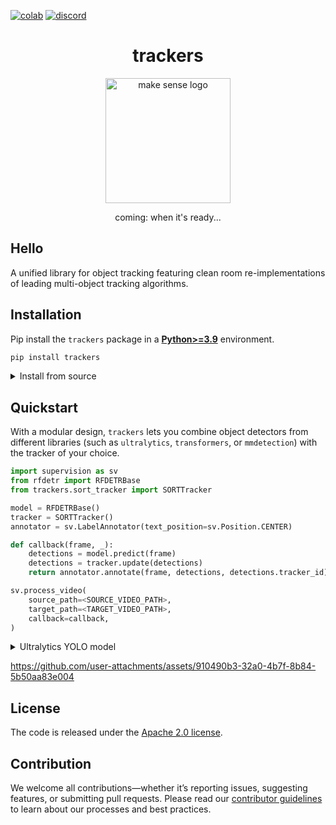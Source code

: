 [![colab](https://colab.research.google.com/assets/colab-badge.svg)](https://colab.research.google.com/drive/1VT_FYIe3kborhWrfKKBqqfR0EjQeQNiO?usp=sharing)
[![discord](https://img.shields.io/discord/1159501506232451173?logo=discord&label=discord&labelColor=fff&color=5865f2&link=https%3A%2F%2Fdiscord.gg%2FGbfgXGJ8Bk)](https://discord.gg/GbfgXGJ8Bk)

<div align="center">
    <h1 align="center">trackers</h1>
    <img width="200" src="https://github.com/user-attachments/assets/3fce0d37-dc1a-4b1f-b9ec-ca6ccf3a33f1" alt="make sense logo">
    </br>
    <p>coming: when it's ready...</p>
</div>

## Hello

A unified library for object tracking featuring clean room re-implementations of leading multi-object tracking algorithms.

## Installation

Pip install the `trackers` package in a [**Python>=3.9**](https://www.python.org/) environment.

```bash
pip install trackers
```

<details>
<summary>Install from source</summary>

<br>

By installing `trackers` from source, you can explore the most recent features and enhancements that have not yet been officially released. Please note that these updates are still in development and may not be as stable as the latest published release.

```bash
pip install git+https://github.com/roboflow/trackers.git
```

</details>

## Quickstart

With a modular design, `trackers` lets you combine object detectors from different libraries (such as `ultralytics`, `transformers`, or `mmdetection`) with the tracker of your choice.

```python
import supervision as sv
from rfdetr import RFDETRBase
from trackers.sort_tracker import SORTTracker

model = RFDETRBase()
tracker = SORTTracker()
annotator = sv.LabelAnnotator(text_position=sv.Position.CENTER)

def callback(frame, _):
    detections = model.predict(frame)
    detections = tracker.update(detections)
    return annotator.annotate(frame, detections, detections.tracker_id)

sv.process_video(
    source_path=<SOURCE_VIDEO_PATH>,
    target_path=<TARGET_VIDEO_PATH>,
    callback=callback,
)
```

<details>
<summary>Ultralytics YOLO model </summary>

<br>

```python
import supervision as sv
from ultralytics import YOLO
from trackers.sort_tracker import SORTTracker

model = YOLO("yolo11n.pt")
tracker = SORTTracker()
annotator = sv.LabelAnnotator(text_position=sv.Position.CENTER)

def callback(frame, _):
    detections = model.predict(frame)[0]
    formatted_detections = sv.Detections.from_ultralytics(detections)
    detections = tracker.update(formatted_detections)
    return annotator.annotate(frame, detections, detections.tracker_id)

sv.process_video(
    source_path=<SOURCE_VIDEO_PATH>,
    target_path=<TARGET_VIDEO_PATH>,
    callback=callback,
)
```


</details>

https://github.com/user-attachments/assets/910490b3-32a0-4b7f-8b84-5b50aa83e004

## License

The code is released under the [Apache 2.0 license](https://github.com/roboflow/trackers/blob/main/LICENSE).

## Contribution

We welcome all contributions—whether it’s reporting issues, suggesting features, or submitting pull requests. Please read our [contributor guidelines](https://github.com/roboflow/trackers/blob/main/CONTRIBUTING.md) to learn about our processes and best practices.
